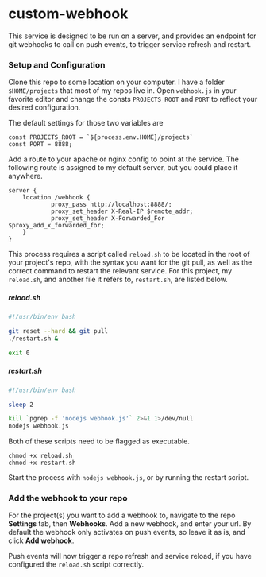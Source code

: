 # custom-webhook

This service is designed to be run on a server, and provides an endpoint for git webhooks to call on push events, to trigger service refresh and restart.

### Setup and Configuration
Clone this repo to some location on your computer. I have a folder `$HOME/projects` that most of my repos live in. Open `webhook.js` in your favorite editor and change the consts `PROJECTS_ROOT` and `PORT` to reflect your desired configuration.  

The default settings for those two variables are
```
const PROJECTS_ROOT = `${process.env.HOME}/projects`
const PORT = 8888;
```

Add a route to your apache or nginx config to point at the service. The following route is assigned to my default server, but you could place it anywhere.
```
server {
    location /webhook {
            proxy_pass http://localhost:8888/;
            proxy_set_header X-Real-IP $remote_addr;
            proxy_set_header X-Forwarded_For $proxy_add_x_forwarded_for;
    }
}
```

This process requires a script called `reload.sh` to be located in the root of your project's repo, with the syntax you want for the git pull, as well as the correct command to restart the relevant service. For this project, my `reload.sh`, and another file it refers to, `restart.sh`, are listed below.

##### reload.sh
```bash
#!/usr/bin/env bash

git reset --hard && git pull
./restart.sh &

exit 0
```

##### restart.sh
```bash
#!/usr/bin/env bash

sleep 2

kill `pgrep -f 'nodejs webhook.js'` 2>&1 1>/dev/null 
nodejs webhook.js
```

Both of these scripts need to be flagged as executable.
```
chmod +x reload.sh
chmod +x restart.sh
```

Start the process with `nodejs webhook.js`, or by running the restart script.

### Add the webhook to your repo
For the project(s) you want to add a webhook to, navigate to the repo **Settings** tab, then **Webhooks**.  Add a new webhook, and enter your url. By default the webhook only activates on push events, so leave it as is, and click **Add webhook**.

Push events will now trigger a repo refresh and service reload, if you have configured the `reload.sh` script correctly.